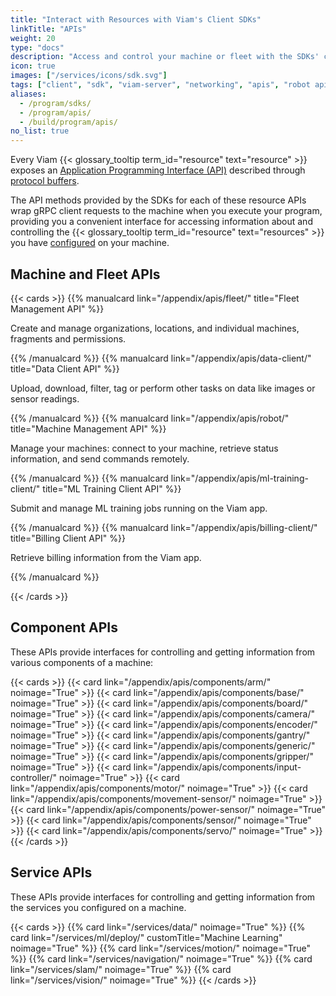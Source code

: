 ```yaml
---
title: "Interact with Resources with Viam's Client SDKs"
linkTitle: "APIs"
weight: 20
type: "docs"
description: "Access and control your machine or fleet with the SDKs' client libraries for the resource and robot APIs."
icon: true
images: ["/services/icons/sdk.svg"]
tags: ["client", "sdk", "viam-server", "networking", "apis", "robot api"]
aliases:
  - /program/sdks/
  - /program/apis/
  - /build/program/apis/
no_list: true
---
```


Every Viam {{< glossary_tooltip term_id="resource" text="resource" >}} exposes an [Application Programming Interface (API)](https://en.wikipedia.org/wiki/API) described through [protocol buffers](https://developers.google.com/protocol-buffers).

The API methods provided by the SDKs for each of these resource APIs wrap gRPC client requests to the machine when you execute your program, providing you a convenient interface for accessing information about and controlling the {{< glossary_tooltip term_id="resource" text="resources" >}} you have [configured](/configure/) on your machine.

## Machine and Fleet APIs

{{< cards >}}
{{% manualcard link="/appendix/apis/fleet/" title="Fleet Management API" %}}

Create and manage organizations, locations, and individual machines, fragments and permissions.

{{% /manualcard %}}
{{% manualcard link="/appendix/apis/data-client/" title="Data Client API" %}}

Upload, download, filter, tag or perform other tasks on data like images or sensor readings.

{{% /manualcard %}}
{{% manualcard link="/appendix/apis/robot/" title="Machine Management API" %}}

Manage your machines: connect to your machine, retrieve status information, and send commands remotely.

{{% /manualcard %}}
{{% manualcard link="/appendix/apis/ml-training-client/" title="ML Training Client API" %}}

Submit and manage ML training jobs running on the Viam app.

{{% /manualcard %}}
{{% manualcard link="/appendix/apis/billing-client/" title="Billing Client API" %}}

Retrieve billing information from the Viam app.

{{% /manualcard %}}

{{< /cards >}}

## Component APIs

These APIs provide interfaces for controlling and getting information from various components of a machine:

{{< cards >}}
{{< card link="/appendix/apis/components/arm/" noimage="True" >}}
{{< card link="/appendix/apis/components/base/" noimage="True" >}}
{{< card link="/appendix/apis/components/board/" noimage="True" >}}
{{< card link="/appendix/apis/components/camera/" noimage="True" >}}
{{< card link="/appendix/apis/components/encoder/" noimage="True" >}}
{{< card link="/appendix/apis/components/gantry/" noimage="True" >}}
{{< card link="/appendix/apis/components/generic/" noimage="True" >}}
{{< card link="/appendix/apis/components/gripper/" noimage="True" >}}
{{< card link="/appendix/apis/components/input-controller/" noimage="True" >}}
{{< card link="/appendix/apis/components/motor/" noimage="True" >}}
{{< card link="/appendix/apis/components/movement-sensor/" noimage="True" >}}
{{< card link="/appendix/apis/components/power-sensor/" noimage="True" >}}
{{< card link="/appendix/apis/components/sensor/" noimage="True" >}}
{{< card link="/appendix/apis/components/servo/" noimage="True" >}}
{{< /cards >}}

## Service APIs

These APIs provide interfaces for controlling and getting information from the services you configured on a machine.

<!-- TODO: move to APIS folder and change links -->

{{< cards >}}
{{% card link="/services/data/" noimage="True" %}}
{{% card link="/services/ml/deploy/" customTitle="Machine Learning" noimage="True" %}}
{{% card link="/services/motion/" noimage="True" %}}
{{% card link="/services/navigation/" noimage="True" %}}
{{% card link="/services/slam/" noimage="True" %}}
{{% card link="/services/vision/" noimage="True" %}}
{{< /cards >}}

